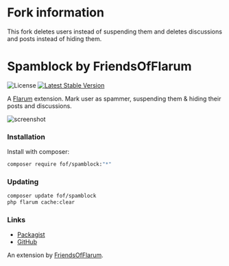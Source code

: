 # Fork information

This fork deletes users instead of suspending them and deletes discussions and posts instead of hiding them.

# Spamblock by FriendsOfFlarum

![License](https://img.shields.io/badge/license-MIT-blue.svg) [![Latest Stable Version](https://img.shields.io/packagist/v/fof/spamblock.svg)](https://packagist.org/packages/fof/spamblock)

A [Flarum](http://flarum.org) extension. Mark user as spammer, suspending them & hiding their posts and discussions.

![screenshot](https://i.imgur.com/0cwtLk5.png)

### Installation

Install with composer:

```sh
composer require fof/spamblock:"*"
```

### Updating

```sh
composer update fof/spamblock
php flarum cache:clear
```

### Links

- [Packagist](https://packagist.org/packages/fof/spamblock)
- [GitHub](https://github.com/FriendsOfFlarum/spamblock)

An extension by [FriendsOfFlarum](https://github.com/FriendsOfFlarum).
